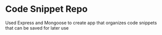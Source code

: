# Code Snippet Repo

Used Express and Mongoose to create app that organizes code snippets that can be saved for later use
